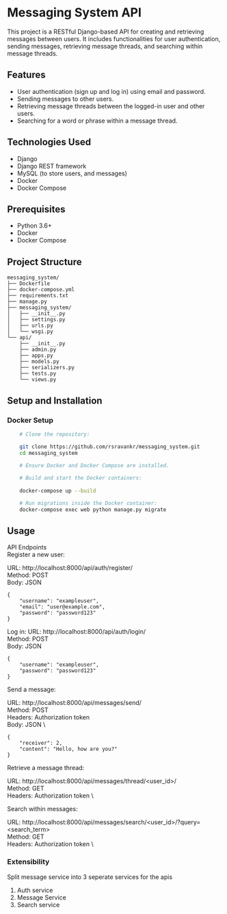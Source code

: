 # Messaging System API

This project is a RESTful Django-based API for creating and retrieving messages between users. It includes functionalities for user authentication, sending messages, retrieving message threads, and searching within message threads.

## Features

- User authentication (sign up and log in) using email and password.
- Sending messages to other users.
- Retrieving message threads between the logged-in user and other users.
- Searching for a word or phrase within a message thread.

## Technologies Used

- Django
- Django REST framework
- MySQL (to store users, and messages)
- Docker
- Docker Compose

## Prerequisites

- Python 3.6+
- Docker
- Docker Compose

## Project Structure


```
messaging_system/
├── Dockerfile
├── docker-compose.yml
├── requirements.txt
├── manage.py
├── messaging_system/
│   ├── __init__.py
│   ├── settings.py
│   ├── urls.py
│   └── wsgi.py
└── api/
    ├── __init__.py
    ├── admin.py
    ├── apps.py
    ├── models.py
    ├── serializers.py
    ├── tests.py
    └── views.py
```

## Setup and Installation

    
###  Docker Setup
    
```bash
    # Clone the repository:

    git clone https://github.com/rsravankr/messaging_system.git
    cd messaging_system
    
    # Ensure Docker and Docker Compose are installed.

    # Build and start the Docker containers:
  
    docker-compose up --build

    # Run migrations inside the Docker container:
    docker-compose exec web python manage.py migrate
 ```

## Usage
API Endpoints \
Register a new user:

URL: http://localhost:8000/api/auth/register/ \
Method: POST \
Body: JSON 
```
{
    "username": "exampleuser",
    "email": "user@example.com",
    "password": "password123"
}
```

Log in:
URL: http://localhost:8000/api/auth/login/ \
Method: POST \
Body: JSON

```
{
    "username": "exampleuser",
    "password": "password123"
}
```
Send a message:

URL: http://localhost:8000/api/messages/send/ \
Method: POST \
Headers: Authorization token \
Body: JSON \
```
{
    "receiver": 2,
    "content": "Hello, how are you?"
}
```
Retrieve a message thread:

URL: http://localhost:8000/api/messages/thread/<user_id>/ \
Method: GET \
Headers: Authorization token \

Search within messages:

URL: http://localhost:8000/api/messages/search/<user_id>/?query=<search_term> \
Method: GET \
Headers: Authorization token \

### Extensibility

Split message service into 3 seperate services for the apis
1. Auth service
2. Message Service
3. Search service
